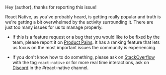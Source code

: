 Hey {author}, thanks for reporting this issue!

React Native, as you've probably heard, is getting really popular and truth is we're getting a bit overwhelmed by the activity surrounding it. There are just too many issues for us to manage properly.

- If this is a feature request or a bug that you would like to be fixed by the team, please report it on [Product Pains](https://productpains.com/product/react-native/). It has a ranking feature that lets us focus on the most important issues the community is experiencing.

- If you don't know how to do something, please ask on [StackOverflow](http://stackoverflow.com/questions/tagged/react-native) with the tag `react-native` or for more real time interactions, ask on [Discord](https://discord.gg/0ZcbPKXt5bZjGY5n) in the #react-native channel.

